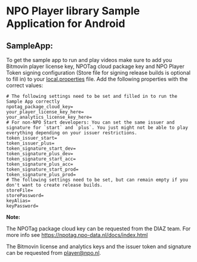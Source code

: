 # NPO Player library Sample Application for Android

## SampleApp:

To get the sample app to run and play videos make sure to add you Bitmovin player license key,
NPOTag cloud package key and NPO Player Token signing configuration (Store file for signing release
builds is optional to fill in) to your [local.properties](/local.properties) file. Add the following
properties with the correct values:

```text
# The following settings need to be set and filled in to run the Sample App correctly
npotag_package_cloud_key=
your_player_license_key_here=
your_analytics_license_key_here=
# For non-NPO Start developers: You can set the same issuer and signature for `start` and `plus`. You just might not be able to play everything depending on your issuer restrictions.
token_issuer_start=
token_issuer_plus=
token_signature_start_dev=
token_signature_plus_dev=
token_signature_start_acc=
token_signature_plus_acc=
token_signature_start_prod=
token_signature_plus_prod=
# The following settings need to be set, but can remain empty if you don't want to create release builds.
storeFile=
storePassword=
keyAlias=
keyPassword=
```

**Note:**

The NPOTag package cloud key can be requested from the DIAZ team. For more info
see https://npotag.npo-data.nl/docs/index.html

The Bitmovin license and analytics keys and the issuer token and signature can be requested
from [player@npo.nl](mailto:player@npo.nl).
